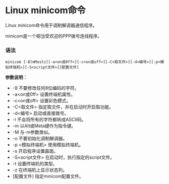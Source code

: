 
# Linux minicom命令



Linux minicom命令用于调制解调器通信程序。

minicom是一个相当受欢迎的PPP拨号连线程序。

### 语法

```
minicom [-8lmMostz][-a<on或0ff>][-c<on或off>][-C<取文件>][-d<编号>][-p<模拟终端机>][-S<script文件>][配置文件]
```

**参数说明**：

*   -8 不要修改任何8位编码的字符。
*   -a&lt;on或0ff&gt; 设置终端机属性。
*   -c&lt;on或off&gt; 设置彩色模式。
*   -C&lt;取文件&gt; 指定取文件，并在启动时开启取功能。
*   -d&lt;编号&gt; 启动或直接拨号。
*   -l 不会将所有的字符都转成ASCII码。
*   -m 以Alt或Meta键作为指令键。
*   -M 与-m参数类似。
*   -o 不要初始化调制解调器。
*   -p &lt;模拟终端机&gt; 使用模拟终端机。
*   -s 开启程序设置画面。
*   -S&lt;script文件&gt; 在启动时，执行指定的script文件。
*   -t 设置终端机的类型。
*   -z 在终端机上显示状态列。
*   [配置文件] 指定minicom配置文件。



